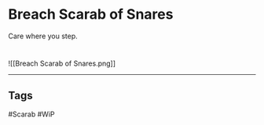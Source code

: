 # Breach Scarab of Snares
Care where you step.

#
![[Breach Scarab of Snares.png]]

---
## Tags
#Scarab
#WiP 